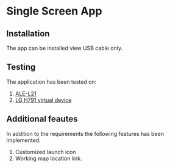 # Single Screen App
## Installation
The app can be installed view USB cable only.
## Testing
The application has been tested on:
1. [ALE-L21](https://consumer.huawei.com/en/phones/p8-lite/specs/ "HUAWEI P8 LITE")
2. [LG H791 virtual device](http://www.lg.com/uk/mobile-phones/lg-H791 "Nexus 5X API 27 2")
## Additional feautes
In addition to the requirements the following features has been implemented:
1. Customized launch icon
2. Working map location link.
